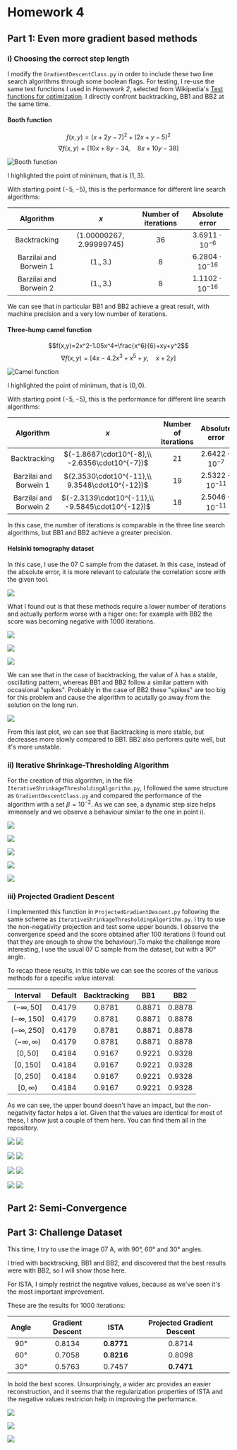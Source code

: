 # Homework 4

## Part 1: Even more gradient based methods

### i) Choosing the correct step length

I modify the `GradientDescentClass.py` in order to include these two line search algorithms through some boolean flags. For testing, I re-use the same test functions I used in *Homework 2*, selected from Wikipedia's [Test functions for optimization](https://en.wikipedia.org/wiki/Test_functions_for_optimization). I directly confront backtracking, BB1 and BB2 at the same time.

#### Booth function

$$ f(x,y)=(x+2y-7)^2+(2x+y-5)^2$$
$$\nabla f(x,y)=[10x+8y-34,\quad 8x+10y-38]$$

![Booth function](booth.png "Booth function")

I highlighted the point of minimum, that is $(1,3)$.

With starting point $(-5,-5)$, this is the performance for different line search algorithms:

| Algorithm  | $x$  | Number of iterations | Absolute error |
|:---:|:---:|:---:|:---:|
| Backtracking  | $(1.00000267, 2.99999745)$  | $36$ | $3.6911\cdot10^{-6}$ |
| Barzilai and Borwein 1  | $(1., 3.)$  | $8$ | $6.2804\cdot10^{-16}$ |
| Barzilai and Borwein 2  | $(1., 3.)$  | $8$ | $1.1102\cdot10^{-16}$ |

We can see that in particular BB1 and BB2 achieve a great result, with machine precision and a very low number of iterations.

#### Three-hump camel function

$$f(x,y)=2x^2-1.05x^4+\frac{x^6}{6}+xy+y^2$$
$$\nabla f(x,y)=[4x-4.2x^3+x^5+y, \quad x+2y]$$

![Camel function](camel.png "Camel function")

I highlighted the point of minimum, that is $(0,0)$.

With starting point $(-5,-5)$, this is the performance for different line search algorithms:

| Algorithm  | $x$  | Number of iterations | Absolute error |
|:---:|:---:|:---:|:---:|
| Backtracking  | $(-1.8687\cdot10^{-8},\\ -2.6356\cdot10^{-7})$  | $21$ | $2.6422\cdot10^{-7}$ |
| Barzilai and Borwein 1  | $(2.3530\cdot10^{-11},\\ 9.3548\cdot10^{-12})$  | $19$ | $2.5322\cdot10^{-11}$ |
| Barzilai and Borwein 2  | $(-2.3139\cdot10^{-11},\\ -9.5845\cdot10^{-12})$  | $18$ | $2.5046\cdot10^{-11}$ |

In this case, the number of iterations is comparable in the three line search algorithms, but BB1 and BB2 achieve a greater precision.

#### Helsinki tomography dataset

In this case, I use the 07 C sample from the dataset. In this case, instead of the absolute error, it is more relevant to calculate the correlation score with the given tool.

![](htc2022_orig.png)

What I found out is that these methods require a lower number of iterations and actually perform worse with a higer one: for example with BB2 the score was becoming negative with 1000 iterations.

![](htc2022_Line_Search.png)

![](htc2022_Barzilai_and_Borwein_1.png)

![](htc2022_Barzilai_and_Borwein_2.png)

We can see that in the case of backtracking, the value of $\lambda$ has a stable, oscillating pattern, whereas BB1 and BB2 follow a similar pattern with occasional "spikes". Probably in the case of BB2 these "spikes" are too big for this problem and cause the algorithm to acutally go away from the solution on the long run.

![](htc2022_convergence.png)

From this last plot, we can see that Backtracking is more stable, but decreases more slowly compared to BB1. BB2 also performs quite well, but it's more unstable.

### ii) Iterative Shrinkage-Thresholding Algorithm

For the creation of this algorithm, in the file `IterativeShrinkageThresholdingAlgorithm.py`, I followed the same structure as `GradientDescentClass.py` and compared the performance of the algorithm with a set $\beta=10^{-2}$. As we can see, a dynamic step size helps immensely and we observe a behaviour similar to the one in point i).

![](ISTA_Default.png)

![](ISTA_Line_Search.png)

![](ISTA_Barzilai_and_Borwein_1.png)

![](ISTA_Barzilai_and_Borwein_2.png)

![](ISTA_convergence.png)

### iii) Projected Gradient Descent

I implemented this function in `ProjectedGradientDescent.py` following the same scheme as `IterativeShrinkageThresholdingAlgorithm.py`. I try to use the non-negativity projection and test some upper bounds. I observe the convergence speed and the score obtained after 100 iterations (I found out that they are enough to show the behaviour).To make the challenge more interesting, I use the usual 07 C sample from the dataset, but with a 90° angle.

To recap these results, in this table we can see the scores of the various methods for a specific value interval:

| Interval  | Default | Backtracking | BB1 | BB2 |
|:---:|:---:|:---:|:---:|:---:|
| $(-\infty,50]$ | $0.4179$ | $0.8781$ | $0.8871$ | $0.8878$ |
| $(-\infty,150]$ | $0.4179$ | $0.8781$ | $0.8871$ | $0.8878$ |
| $(-\infty,250]$ | $0.4179$ | $0.8781$ | $0.8871$ | $0.8878$ |
| $(-\infty,\infty)$ | $0.4179$ | $0.8781$ | $0.8871$ | $0.8878$ |
| $[0,50]$ | $0.4184$ | $0.9167$ | $0.9221$ | $0.9328$ |
| $[0,150]$ | $0.4184$ | $0.9167$ | $0.9221$ | $0.9328$ |
| $[0,250]$ | $0.4184$ | $0.9167$ | $0.9221$ | $0.9328$ |
| $[0,\infty)$ | $0.4184$ | $0.9167$ | $0.9221$ | $0.9328$ |

As we can see, the upper bound doesn't have an impact, but the non-negativity factor helps a lot. Given that the values are identical for most of these, I show just a couple of them here. You can find them all in the repository.

![](PDG_convergence_-inf-50.png)
![](PDG_final_-inf-50.png)

![](PDG_convergence_-inf-inf.png)
![](PDG_final_-inf-inf.png)

![](PDG_convergence_0-50.png)
![](PDG_final_0-50.png)

![](PDG_convergence_0-inf.png)
![](PDG_final_0-inf.png)


## Part 2: Semi-Convergence

## Part 3: Challenge Dataset

This time, I try to use the image 07 A, with 90°, 60° and 30° angles.

I tried with backtracking, BB1 and BB2, and discovered that the best results were with BB2, so I will show those here.

For ISTA, I simply restrict the negative values, because as we've seen it's the most important improvement.

These are the results for 1000 iterations:

| Angle | Gradient Descent | ISTA | Projected Gradient Descent |
|:---:|:---:|:---:|:---:|
| $90°$ | $0.8134$ | $\boldsymbol{0.8771}$ | $0.8714$ |
| $60°$ | $0.7058$ | $\boldsymbol{0.8216}$ | $0.8098$ |
| $30°$ | $0.5763$ | $0.7457$ | $\boldsymbol{0.7471}$ |

In bold the best scores. Unsurprisingly, a wider arc provides an easier reconstruction, and it seems that the regularization properties of ISTA and the negative values restricion help in improving the performance.

![](htc2022_07a_GD.png)

![](htc2022_07a_ISTA.png)

![](htc2022_07a_PGD.png)
